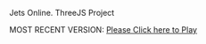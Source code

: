 Jets Online. ThreeJS Project

MOST RECENT VERSION: [Please Click here to Play](https://rawcdn.githack.com/alperenbutun/jets-online/18ccfeb/index.html)
